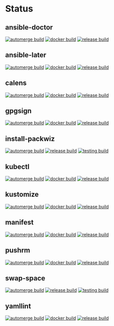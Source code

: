 # Status

## ansible-doctor
[![automerge build](https://github.com/actionhippie/ansible-doctor/actions/workflows/automerge.yml/badge.svg)](https://github.com/actionhippie/ansible-doctor/actions/workflows/automerge.yml) [![docker build](https://github.com/actionhippie/ansible-doctor/actions/workflows/docker.yml/badge.svg)](https://github.com/actionhippie/ansible-doctor/actions/workflows/docker.yml) [![release build](https://github.com/actionhippie/ansible-doctor/actions/workflows/release.yml/badge.svg)](https://github.com/actionhippie/ansible-doctor/actions/workflows/release.yml)

## ansible-later
[![automerge build](https://github.com/actionhippie/ansible-later/actions/workflows/automerge.yml/badge.svg)](https://github.com/actionhippie/ansible-later/actions/workflows/automerge.yml) [![docker build](https://github.com/actionhippie/ansible-later/actions/workflows/docker.yml/badge.svg)](https://github.com/actionhippie/ansible-later/actions/workflows/docker.yml) [![release build](https://github.com/actionhippie/ansible-later/actions/workflows/release.yml/badge.svg)](https://github.com/actionhippie/ansible-later/actions/workflows/release.yml)

## calens
[![automerge build](https://github.com/actionhippie/calens/actions/workflows/automerge.yml/badge.svg)](https://github.com/actionhippie/calens/actions/workflows/automerge.yml) [![docker build](https://github.com/actionhippie/calens/actions/workflows/docker.yml/badge.svg)](https://github.com/actionhippie/calens/actions/workflows/docker.yml) [![release build](https://github.com/actionhippie/calens/actions/workflows/release.yml/badge.svg)](https://github.com/actionhippie/calens/actions/workflows/release.yml)

## gpgsign
[![automerge build](https://github.com/actionhippie/gpgsign/actions/workflows/automerge.yml/badge.svg)](https://github.com/actionhippie/gpgsign/actions/workflows/automerge.yml) [![docker build](https://github.com/actionhippie/gpgsign/actions/workflows/docker.yml/badge.svg)](https://github.com/actionhippie/gpgsign/actions/workflows/docker.yml) [![release build](https://github.com/actionhippie/gpgsign/actions/workflows/release.yml/badge.svg)](https://github.com/actionhippie/gpgsign/actions/workflows/release.yml)

## install-packwiz
[![automerge build](https://github.com/actionhippie/install-packwiz/actions/workflows/automerge.yml/badge.svg)](https://github.com/actionhippie/install-packwiz/actions/workflows/automerge.yml) [![release build](https://github.com/actionhippie/install-packwiz/actions/workflows/release.yml/badge.svg)](https://github.com/actionhippie/install-packwiz/actions/workflows/release.yml) [![testing build](https://github.com/actionhippie/install-packwiz/actions/workflows/testing.yml/badge.svg)](https://github.com/actionhippie/install-packwiz/actions/workflows/testing.yml)

## kubectl
[![automerge build](https://github.com/actionhippie/kubectl/actions/workflows/automerge.yml/badge.svg)](https://github.com/actionhippie/kubectl/actions/workflows/automerge.yml) [![docker build](https://github.com/actionhippie/kubectl/actions/workflows/docker.yml/badge.svg)](https://github.com/actionhippie/kubectl/actions/workflows/docker.yml) [![release build](https://github.com/actionhippie/kubectl/actions/workflows/release.yml/badge.svg)](https://github.com/actionhippie/kubectl/actions/workflows/release.yml)

## kustomize
[![automerge build](https://github.com/actionhippie/kustomize/actions/workflows/automerge.yml/badge.svg)](https://github.com/actionhippie/kustomize/actions/workflows/automerge.yml) [![docker build](https://github.com/actionhippie/kustomize/actions/workflows/docker.yml/badge.svg)](https://github.com/actionhippie/kustomize/actions/workflows/docker.yml) [![release build](https://github.com/actionhippie/kustomize/actions/workflows/release.yml/badge.svg)](https://github.com/actionhippie/kustomize/actions/workflows/release.yml)

## manifest
[![automerge build](https://github.com/actionhippie/manifest/actions/workflows/automerge.yml/badge.svg)](https://github.com/actionhippie/manifest/actions/workflows/automerge.yml) [![docker build](https://github.com/actionhippie/manifest/actions/workflows/docker.yml/badge.svg)](https://github.com/actionhippie/manifest/actions/workflows/docker.yml) [![release build](https://github.com/actionhippie/manifest/actions/workflows/release.yml/badge.svg)](https://github.com/actionhippie/manifest/actions/workflows/release.yml)

## pushrm
[![automerge build](https://github.com/actionhippie/pushrm/actions/workflows/automerge.yml/badge.svg)](https://github.com/actionhippie/pushrm/actions/workflows/automerge.yml) [![docker build](https://github.com/actionhippie/pushrm/actions/workflows/docker.yml/badge.svg)](https://github.com/actionhippie/pushrm/actions/workflows/docker.yml) [![release build](https://github.com/actionhippie/pushrm/actions/workflows/release.yml/badge.svg)](https://github.com/actionhippie/pushrm/actions/workflows/release.yml)

## swap-space
[![automerge build](https://github.com/actionhippie/swap-space/actions/workflows/automerge.yml/badge.svg)](https://github.com/actionhippie/swap-space/actions/workflows/automerge.yml) [![release build](https://github.com/actionhippie/swap-space/actions/workflows/release.yml/badge.svg)](https://github.com/actionhippie/swap-space/actions/workflows/release.yml) [![testing build](https://github.com/actionhippie/swap-space/actions/workflows/testing.yml/badge.svg)](https://github.com/actionhippie/swap-space/actions/workflows/testing.yml)

## yamllint
[![automerge build](https://github.com/actionhippie/yamllint/actions/workflows/automerge.yml/badge.svg)](https://github.com/actionhippie/yamllint/actions/workflows/automerge.yml) [![docker build](https://github.com/actionhippie/yamllint/actions/workflows/docker.yml/badge.svg)](https://github.com/actionhippie/yamllint/actions/workflows/docker.yml) [![release build](https://github.com/actionhippie/yamllint/actions/workflows/release.yml/badge.svg)](https://github.com/actionhippie/yamllint/actions/workflows/release.yml)
